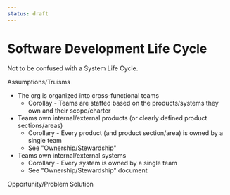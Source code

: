 ```yaml
---
status: draft
---
```

# Software Development Life Cycle
Not to be confused with a System Life Cycle.

Assumptions/Truisms
* The org is organized into cross-functional teams
    * Corollay - Teams are staffed based on the products/systems they own and their scope/charter
* Teams own internal/external products (or clearly defined product sections/areas)
   * Corollary - Every product (and product section/area) is owned by a single team
   * See "Ownership/Stewardship"  
* Teams own internal/external systems
   * Corollary - Every system is owned by a single team
   * See "Ownership/Stewardship" document

Opportunity/Problem Solution
